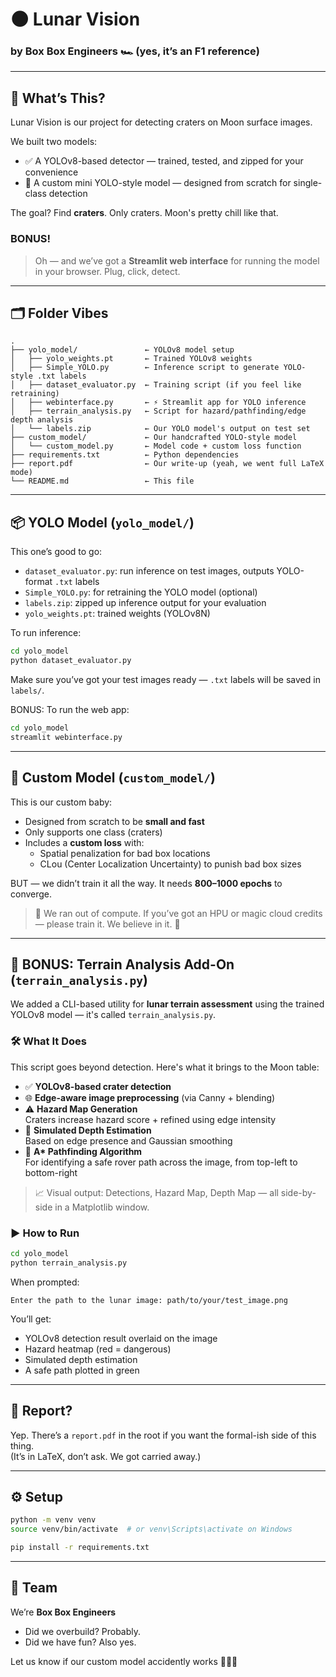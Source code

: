 # 🌑 Lunar Vision  
### by **Box Box Engineers** 🏎️ (yes, it’s an F1 reference)

---

## 🚀 What’s This?

Lunar Vision is our project for detecting craters on Moon surface images.

We built two models:

- ✅ A YOLOv8-based detector — trained, tested, and zipped for your convenience
- 🔬 A custom mini YOLO-style model — designed from scratch for single-class detection

The goal? Find **craters**. Only craters. Moon's pretty chill like that.

### BONUS!
> Oh — and we’ve got a **Streamlit web interface** for running the model in your browser. Plug, click, detect.

---

## 🗂️ Folder Vibes

```
.
├── yolo_model/               ← YOLOv8 model setup
│   ├── yolo_weights.pt       ← Trained YOLOv8 weights
│   ├── Simple_YOLO.py        ← Inference script to generate YOLO-style .txt labels
│   ├── dataset_evaluator.py  ← Training script (if you feel like retraining)
│   ├── webinterface.py       ← ⚡ Streamlit app for YOLO inference
│   ├── terrain_analysis.py   ← Script for hazard/pathfinding/edge depth analysis
│   └── labels.zip            ← Our YOLO model's output on test set
├── custom_model/             ← Our handcrafted YOLO-style model
│   └── custom_model.py       ← Model code + custom loss function
├── requirements.txt          ← Python dependencies
├── report.pdf                ← Our write-up (yeah, we went full LaTeX mode)
└── README.md                 ← This file
```

---

## 📦 YOLO Model (`yolo_model/`)

This one’s good to go:

- `dataset_evaluator.py`: run inference on test images, outputs YOLO-format `.txt` labels
- `Simple_YOLO.py`: for retraining the YOLO model (optional)
- `labels.zip`: zipped up inference output for your evaluation
- `yolo_weights.pt`: trained weights (YOLOv8N)

To run inference:

```bash
cd yolo_model
python dataset_evaluator.py
```

Make sure you’ve got your test images ready — `.txt` labels will be saved in `labels/`.


BONUS: To run the web app:
```bash
cd yolo_model
streamlit webinterface.py
```
---

## 🧪 Custom Model (`custom_model/`)

This is our custom baby:

- Designed from scratch to be **small and fast**
- Only supports one class (craters)
- Includes a **custom loss** with:
  - Spatial penalization for bad box locations
  - CLou (Center Localization Uncertainty) to punish bad box sizes

BUT — we didn’t train it all the way. It needs **800–1000 epochs** to converge.

> 🛑 We ran out of compute. If you’ve got an HPU or magic cloud credits — please train it. We believe in it. 🙏

---

## 🌌 BONUS: Terrain Analysis Add-On (`terrain_analysis.py`)

We added a CLI-based utility for **lunar terrain assessment** using the trained YOLOv8 model — it's called `terrain_analysis.py`.

### 🛠️ What It Does

This script goes beyond detection. Here's what it brings to the Moon table:

- ✅ **YOLOv8-based crater detection**  
- 🌐 **Edge-aware image preprocessing** (via Canny + blending)
- ⚠️ **Hazard Map Generation**  
  Craters increase hazard score + refined using edge intensity
- 🌊 **Simulated Depth Estimation**  
  Based on edge presence and Gaussian smoothing
- 🚗 **A\* Pathfinding Algorithm**  
  For identifying a safe rover path across the image, from top-left to bottom-right

> 📈 Visual output: Detections, Hazard Map, Depth Map — all side-by-side in a Matplotlib window.

### ▶️ How to Run

```bash
cd yolo_model
python terrain_analysis.py
```

When prompted:

```
Enter the path to the lunar image: path/to/your/test_image.png
```

You’ll get:

- YOLOv8 detection result overlaid on the image
- Hazard heatmap (red = dangerous)
- Simulated depth estimation
- A safe path plotted in green

---
## 📄 Report?

Yep. There’s a `report.pdf` in the root if you want the formal-ish side of this thing.  
(It’s in LaTeX, don’t ask. We got carried away.)

---

## ⚙️ Setup

```bash
python -m venv venv
source venv/bin/activate  # or venv\Scripts\activate on Windows

pip install -r requirements.txt
```

---

## 🙌 Team

We’re **Box Box Engineers**

- Did we overbuild? Probably.
- Did we have fun? Also yes.

Let us know if our custom model accidently works 🤧🤧🚀

